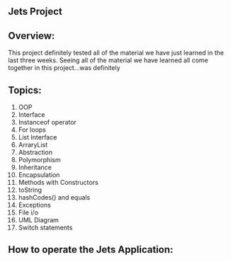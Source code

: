 ## Jets Project

## Overview:
This project definitely tested all of the material we have just learned in the last three weeks. Seeing all of the material we have learned all come together in this project...was definitely


## Topics:
1. OOP
2. Interface
3. Instanceof operator
4. For loops
5. List Interface
6. ArraryList
7. Abstraction
8. Polymorphism
9. Inheritance
10. Encapsulation
11. Methods with Constructors
12. toString
13. hashCodes() and equals
14. Exceptions
15. File i/o
16. UML Diagram
17. Switch statements

## How to operate the Jets Application:

